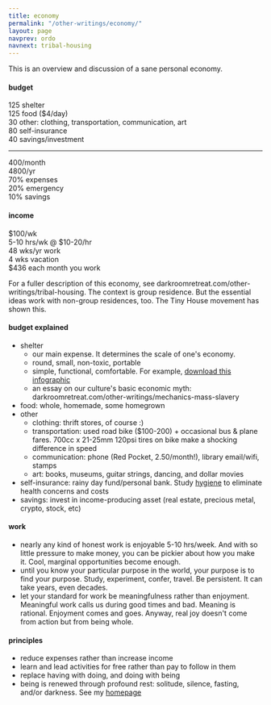 ```yaml
---
title: economy
permalink: "/other-writings/economy/"
layout: page
navprev: ordo
navnext: tribal-housing
---
```


This is an overview and discussion of a sane personal economy.

#### budget

125 shelter  
125 food ($4/day)  
 30 other: clothing, transportation, communication, art  
 80 self-insurance  
 40 savings/investment  
___  
400/month  
4800/yr  
70% expenses  
20% emergency  
10% savings

#### income

$100/wk  
5-10 hrs/wk @ $10-20/hr  
48 wks/yr work  
4 wks vacation  
$436 each month you work  

For a fuller description of this economy, see darkroomretreat.com/other-writings/tribal-housing. The context is group residence. But the essential ideas work with non-group residences, too. The Tiny House movement has shown this.

#### budget explained

- shelter
	- our main expense. It determines the scale of one's economy. 
	- round, small, non-toxic, portable
	- simple, functional, comfortable. For example, <a href="/img/plan/image/conic.png" download>download this infographic</a>
	- an essay on our culture's basic economic myth: darkroomretreat.com/other-writings/mechanics-mass-slavery
- food: whole, homemade, some homegrown
- other
	- clothing: thrift stores, of course  :)
	- transportation: used road bike ($100-200) + occasional bus & plane fares. 700cc x 21-25mm 120psi tires on bike make a shocking difference in speed
	- communication: phone (Red Pocket, 2.50/month!), library email/wifi, stamps
	- art: books, museums, guitar strings, dancing, and dollar movies
- self-insurance: rainy day fund/personal bank. Study [hygiene](/hygiene) to eliminate health concerns and costs
- savings: invest in income-producing asset (real estate, precious metal, crypto, stock, etc)

#### work

- nearly any kind of honest work is enjoyable 5-10 hrs/week. And with so little pressure to make money, you can be pickier about how you make it. Cool, marginal opportunities become enough.
- until you know your particular purpose in the world, your purpose is to find your purpose. Study, experiment, confer, travel. Be persistent. It can take years, even decades. 
- let your standard for work be meaningfulness rather than enjoyment. Meaningful work calls us during good times and bad. Meaning is rational. Enjoyment comes and goes. Anyway, real joy doesn't come from action but from being whole.

#### principles

- reduce expenses rather than increase income
- learn and lead activities for free rather than pay to follow in them
- replace having with doing, and doing with being
- being is renewed through profound rest: solitude, silence, fasting, and/or darkness. See my [homepage](/)
